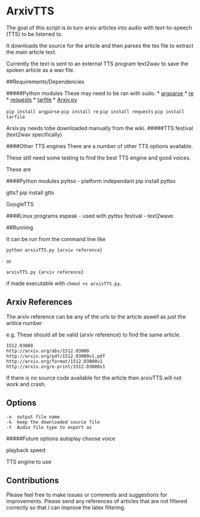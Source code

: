 ArxivTTS 
========
The goal of this script is to turn arxiv articles into audio with text-to-speech (TTS) to be listened to.

It downloads the source for the article and then parses the tex file to extract the main article text.

Currently the text is sent to an external TTS program text2wav to save the spoken article as a wav file.

##Requirements/Dependencies

#####Python modules
These may need to be ran with sudo.
	* [argparse](https://docs.python.org/2/howto/argparse.html)
	* [re](https://docs.python.org/2.7/library/re.html)
	* [requests](http://docs.python-requests.org/en/latest/)
	* [tarfile](https://docs.python.org/2/library/tarfile.html)
	* [Arxiv.py](http://stringwiki.org/wiki/ArXiv_script) 

`pip install argparse`
`pip install re`
`pip install requests`
`pip install tarfile`

 Arxiv.py needs tobe downloaded manually from the wiki.
#####TTS
	festival (text2wav specifically)

####Other TTS engines
There are a number of other TTS options available.

These still need some testing to find the best TTS engine and good voices.

These are

####Python modules 
pyttsx  - platform independant
	pip install pyttsx

gtts?
	pip install gtts

GoogleTTS

####Linux programs
	espeak - used with pyttsx
	festival - text2wave


##Running 

It can be run from the command line like

	python arxivTTS.py {arxiv reference}

or 

	arxivTTS.py {arxiv reference}

if made executable with `chmod +x arxivTTS.py`.

Arxiv References
----------------
The arxiv reference can be any of the urls to the article aswell as just the artilce number

e.g. These should all be valid {arxiv reference} to find the same article.
```
1512.03000
http://arxiv.org/abs/1512.03000
http://arxiv.org/pdf/1512.03000v1.pdf
http://arxiv.org/format/1512.03000v1
http://arxiv.org/e-print/1512.03000v1
```

If there is no source code available for the article then arxivTTS will not work and crash.

Options
-------
	-o 	output file name
	-k  keep the downloaded source file
	-t  Audio file type to export as

#####Future options
autoplay
choose voice

playback speed

TTS engine to use

Contributions
-------------
Please feel free to make issues or comments and suggestions for improvements.
Please send any references of articles that are not filtered correctly so that I can improve the latex filtering.


